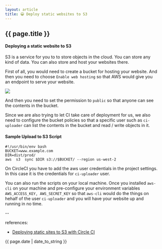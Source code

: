 ```yaml
---
layout: article
title: 😀 Deploy static websites to S3
---
```

## {{ page.title }}

#### Deploying a static website to S3

S3 is a service for you to to store objects in the cloud. You can store any kind of data. You can also store and host your websites there.

First of all, you would need to create a bucket for hosting your website. And then you need to choose `Enable web hosting` so that AWS would give you an endpoint to serve your website.


![](https://i.stack.imgur.com/QzOlJ.png)

And then you need to set the permission to `public` so that anyone can see the contents in the bucket.

Since we are also trying to let CI take care of deployment for us, we also need to configure the bucket policies so that a specific user such as `ci-uploader` can list the contents in the bucket and read / write objects in it.

#### Sample Upload to S3 Script

```
#!/usr/bin/env bash
BUCKET=www.example.com
DIR=dist/prod/
aws  s3  sync $DIR s3://$BUCKET/ --region us-west-2
```

On CircleCI you have to add the aws user credentials in the project settings. In this case it is the credentials for `ci-uploader` user.

You can also run the scripts on your local machine. Once you installed `aws-cli` on your machine and pre-configure your environment variables `AWS_ACCESS_KEY, AWS_SECRET_KEY` so that `aws-cli` would do the things on hehalf of the user `ci-uploader` and you will have your website up and running in no time.


--

references:

* [Deploying static sites to S3 with Circle CI](http://benlopatin.com/deploying-static-sites-circle-ci/)

{{ page.date | date_to_string }}
